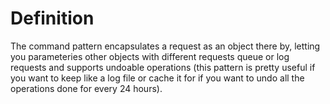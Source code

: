 # Definition

The command pattern encapsulates a request as an object there by, letting you parameteries other objects with different requests queue or log requests and supports undoable operations (this pattern is pretty useful if you want to keep like a log file or cache it for if you want to undo all the operations done for every 24 hours).
